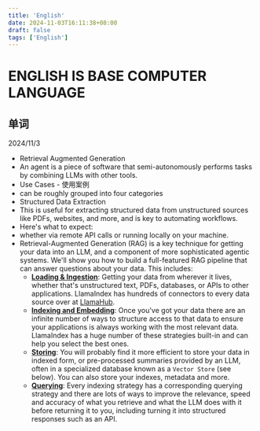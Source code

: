 ```yaml
---
title: 'English'
date: 2024-11-03T16:11:38+08:00
draft: false
tags: ['English']
---
```


# ENGLISH IS BASE COMPUTER LANGUAGE

## 单词

2024/11/3

- Retrieval Augmented Generation
- An agent is a piece of software that semi-autonomously performs tasks by combining LLMs with other tools.
- Use Cases - 使用案例
- can be roughly grouped into four categories
- Structured Data Extraction
- This is useful for extracting structured data from unstructured sources like PDFs, websites, and more, and is key to automating workflows.
- Here's what to expect:
- whether via remote API calls or running locally on your machine.
- Retrieval-Augmented Generation (RAG) is a key technique for getting your data into an LLM, and a component of more sophisticated agentic systems. We'll show you how to build a full-featured RAG pipeline that can answer questions about your data. This includes:
  - **[Loading & Ingestion](https://docs.llamaindex.ai/en/stable/understanding/loading/loading/)**: Getting your data from wherever it lives, whether that's unstructured text, PDFs, databases, or APIs to other applications. LlamaIndex has hundreds of connectors to every data source over at [LlamaHub](https://llamahub.ai/).
  - **[Indexing and Embedding](https://docs.llamaindex.ai/en/stable/understanding/indexing/indexing/)**: Once you've got your data there are an infinite number of ways to structure access to that data to ensure your applications is always working with the most relevant data. LlamaIndex has a huge number of these strategies built-in and can help you select the best ones.
  - **[Storing](https://docs.llamaindex.ai/en/stable/understanding/storing/storing/)**: You will probably find it more efficient to store your data in indexed form, or pre-processed summaries provided by an LLM, often in a specialized database known as a `Vector Store` (see below). You can also store your indexes, metadata and more.
  - **[Querying](https://docs.llamaindex.ai/en/stable/understanding/querying/querying/)**: Every indexing strategy has a corresponding querying strategy and there are lots of ways to improve the relevance, speed and accuracy of what you retrieve and what the LLM does with it before returning it to you, including turning it into structured responses such as an API.



